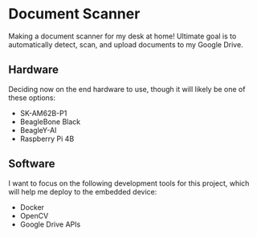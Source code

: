 # Document Scanner

Making a document scanner for my desk at home! Ultimate goal is to automatically detect, scan, and upload documents to my Google Drive.
<br>
## Hardware

Deciding now on the end hardware to use, though it will likely be one of these options:

* SK-AM62B-P1
* BeagleBone Black
* BeagleY-AI
* Raspberry Pi 4B

## Software

I want to focus on the following development tools for this project, which will help me deploy to the embedded device:

* Docker
* OpenCV
* Google Drive APIs